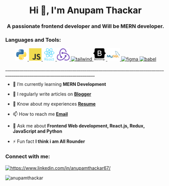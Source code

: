 <h1 align="center">Hi 👋, I'm Anupam Thackar</h1>
<h3 align="center">A passionate frontend developer and Will be MERN developer.</h3>

<h3 align="left" margin-left='30px'>Languages and Tools:</h3>
<p align="center" gap="20px"> 
  <a href="https://www.python.org" target="_blank" rel="noreferrer"> <img src="https://raw.githubusercontent.com/devicons/devicon/master/icons/python/python-original.svg" alt="python" width="40" height="40"/> </a> 
  <a href="https://developer.mozilla.org/en-US/docs/Web/JavaScript" target="_blank" rel="noreferrer"> <img src="https://raw.githubusercontent.com/devicons/devicon/master/icons/javascript/javascript-original.svg" alt="javascript" width="40" height="40"/> </a> 
  <a href="https://reactjs.org/" target="_blank" rel="noreferrer"> <img src="https://raw.githubusercontent.com/devicons/devicon/master/icons/react/react-original-wordmark.svg" alt="react" width="40" height="40"/> </a> 
  <a href="https://redux.js.org" target="_blank" rel="noreferrer"> <img src="https://raw.githubusercontent.com/devicons/devicon/master/icons/redux/redux-original.svg" alt="redux" width="40" height="40"/> </a> 
  <a href="https://tailwindcss.com/" target="_blank" rel="noreferrer"> <img src="https://www.vectorlogo.zone/logos/tailwindcss/tailwindcss-icon.svg" alt="tailwind" width="40" height="40"/> </a> 
  <a href="https://getbootstrap.com" target="_blank" rel="noreferrer"> <img src="https://raw.githubusercontent.com/devicons/devicon/master/icons/bootstrap/bootstrap-plain-wordmark.svg" alt="bootstrap" width="40" height="40"/> </a> 
  <a href="https://www.mysql.com/" target="_blank" rel="noreferrer"> <img src="https://raw.githubusercontent.com/devicons/devicon/master/icons/mysql/mysql-original-wordmark.svg" alt="mysql" width="40" height="40"/> </a> 
  <a href="https://www.figma.com/" target="_blank" rel="noreferrer"> <img src="https://www.vectorlogo.zone/logos/figma/figma-icon.svg" alt="figma" width="40" height="40"/> </a> 
  <a href="https://babeljs.io/" target="_blank" rel="noreferrer"> <img src="https://www.vectorlogo.zone/logos/babeljs/babeljs-icon.svg" alt="babel" width="40" height="40"/> </a> 

<p>__________________________________________________________________________________________________________________________</p>

- 🌱 I’m currently learning **MERN Development**

- 📝 I regularly write articles on  **<a href="https://javascript-blog-anupamthackar.blogspot.com/">Blogger</a>**

- 📄 Know about my experiences **<a href="https://drive.google.com/file/d/13nBg7MrjuRkTuB2ZbYZd4cfqCeT04zmH/view?usp=drive_link](https://drive.google.com/file/d/13nBg7MrjuRkTuB2ZbYZd4cfqCeT04zmH/view?usp=drive_link">Resume</a>**
  
- 📫 How to reach me **<a href="mailto:anupamthackar@gmail.com">Email</a>**
  
- 💬 Ask me about **Frontend Web development, React.js, Redux, JavaScript and Python**
    
- ⚡ Fun fact **I think i am All Rounder**





<h3 align="left">Connect with me:</h3>
<p align="left">
<a href="https://linkedin.com/in/https://www.linkedin.com/in/anupamthackar67/" target="blank"><img align="center" src="https://raw.githubusercontent.com/rahuldkjain/github-profile-readme-generator/master/src/images/icons/Social/linked-in-alt.svg" alt="https://www.linkedin.com/in/anupamthackar67/" height="30" width="40" /></a>
</p>



<p><img align="left" src="https://github-readme-stats.vercel.app/api/top-langs?username=anupamthackar&show_icons=true&locale=en&layout=compact" alt="anupamthackar" /></p>

